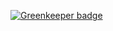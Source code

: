 
[![Greenkeeper badge](https://badges.greenkeeper.io/theKashey/fetch-mock-5.svg)](https://greenkeeper.io/)
